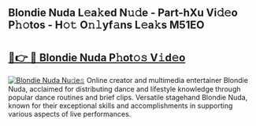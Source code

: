 ## Blondie Nuda L𝚎a𝚔ed N𝚞𝚍e - Part-hXu Vi𝚍𝚎o P𝚑𝚘tos - H𝚘𝚝 O𝚗𝚕yf𝚊ns L𝚎a𝚔s M51EO

# <h2><a href="http://kfb6z5g.oniu.top/?m=Blondie+Nuda">🔗👉 🔴 Blondie Nuda P𝚑ot𝚘𝚜 V𝚒d𝚎o</a></h2>

[![Blondie Nuda Nu𝚍e𝚜](https://i.imgur.com/0qMVB7G.gif)](http://kfb6z5g.oniu.top/?m=Blondie+Nuda)
Online creator and multimedia entertainer Blondie Nuda, acclaimed for distributing dance and lifestyle knowledge through popular dance routines and brief clips. Versatile stagehand Blondie Nuda, known for their exceptional skills and accomplishments in supporting various aspects of live performances.  
